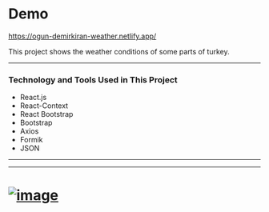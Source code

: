 # Demo
https://ogun-demirkiran-weather.netlify.app/

This project shows the weather conditions of some parts of turkey.

---


### Technology and Tools Used in This Project

- React.js
- React-Context
- React Bootstrap
- Bootstrap
- Axios
- Formik
- JSON

---

---

# [![image](https://r.resimlink.com/Mz42SLXv.png)](https://resimlink.com/Mz42SLXv)

